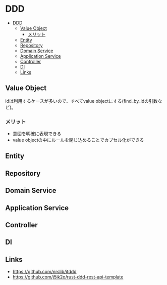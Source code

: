 # DDD

- [DDD](#ddd)
  - [Value Object](#value-object)
    - [メリット](#メリット)
  - [Entity](#entity)
  - [Repository](#repository)
  - [Domain Service](#domain-service)
  - [Application Service](#application-service)
  - [Controller](#controller)
  - [DI](#di)
  - [Links](#links)

## Value Object

idは利用するケースが多いので、すべてvalue objectにする(find_by_idの引数など)。

### メリット

- 意図を明確に表現できる
- value objectの中にルールを閉じ込めることでカプセル化ができる

## Entity

## Repository

## Domain Service

## Application Service

## Controller

## DI

## Links

- <https://github.com/nrslib/itddd>
- <https://github.com/j5ik2o/rust-ddd-rest-api-template>
